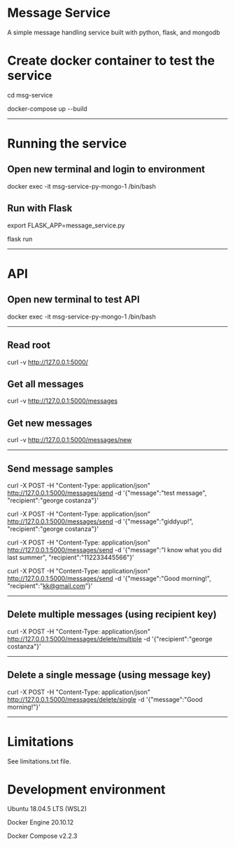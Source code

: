 # Message Service

A simple message handling service built with python, flask, and mongodb

# Create docker container to test the service

cd msg-service

docker-compose up --build

---

# Running the service

## Open new terminal and login to environment

docker exec -it msg-service-py-mongo-1 /bin/bash

## Run with Flask

export FLASK_APP=message_service.py

flask run

---

# API

## Open new terminal to test API

docker exec -it msg-service-py-mongo-1 /bin/bash

---

## Read root

curl -v http://127.0.0.1:5000/

## Get all messages

curl -v http://127.0.0.1:5000/messages

## Get new messages

curl -v http://127.0.0.1:5000/messages/new

---

## Send message samples

curl -X POST -H "Content-Type: application/json" http://127.0.0.1:5000/messages/send -d '{"message":"test message", "recipient":"george costanza"}'

curl -X POST -H "Content-Type: application/json" http://127.0.0.1:5000/messages/send -d '{"message":"giddyup!", "recipient":"george costanza"}'

curl -X POST -H "Content-Type: application/json" http://127.0.0.1:5000/messages/send -d '{"message":"I know what you did last summer", "recipient":"112233445566"}'

curl -X POST -H "Content-Type: application/json" http://127.0.0.1:5000/messages/send -d '{"message":"Good morning!", "recipient":"kk@gmail.com"}'

---

## Delete multiple messages (using recipient key)

curl -X POST -H "Content-Type: application/json" http://127.0.0.1:5000/messages/delete/multiple -d '{"recipient":"george costanza"}'

---
## Delete a single message (using message key)

curl -X POST -H "Content-Type: application/json" http://127.0.0.1:5000/messages/delete/single -d '{"message":"Good morning!"}'

---

# Limitations

See limitations.txt file.


# Development environment

Ubuntu 18.04.5 LTS  (WSL2)

Docker Engine 20.10.12

Docker Compose v2.2.3



